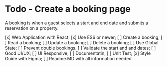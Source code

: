 # Todo - Create a booking page
A booking is when a guest selects a start and end date and submits a reservation on a property.

[x] Web Application with React;
[x] Use ES6 or newer;
[ ] Create a booking;
[ ] Read a booking;
[ ] Update a booking;
[ ] Delete a booking;
[ ] Use Global State;
[ ] Prevent double bookings.
[ ] Validate the start and and dates;
[ ] Good UI/UX;
[ ] UI Responsive;
[ ] Documentatin;
[ ] Unit Test;
[x] Style Guide with Figma;
[ ] Readme.MD with all information needed